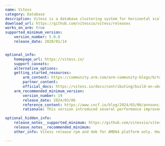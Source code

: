 ```yaml
---
name: Vitess
category: Database
description: Vitess is a database clustering system for horizontal scaling of MySQL through generalized sharding.
download_url: https://github.com/vitessio/vitess/releases
works_on_arm: true
supported_minimum_version:
    version_number: 5.0.0
    release_date: 2020/01/14


optional_info:
    homepage_url: https://vitess.io/
    support_caveats:
    alternative_options:
    getting_started_resources:
        arm_content: https://community.arm.com/arm-community-blogs/b/tools-software-ides-blog/posts/enabling-cloud-native-experience-across-a-diverse-and-secure-edge-ecosystem
        partner_content:
        official_docs: https://vitess.io/docs/contributing/build-on-ubuntu/
    arm_recommended_minimum_version:
        version_number: 19
        release_date: 2024/03/06
        reference_content: https://www.cncf.io/blog/2024/03/06/announcing-vitess-19/
        rationale: This version introduced several performance improvements, including a new connection pool for MySQL connections in the Tablets, which provides significantly lower query latencies and more efficient usage for idle connections. This enhancement is particularly beneficial for busy Vitess clusters with many point queries. Additionally, faster hashing in sharded Vitess clusters and faster comparisons in cross-shard aggregations were introduced, which can improve performance on Arm-based systems.

optional_hidden_info:
    release_notes__supported_minimum: https://github.com/vitessio/vitess/releases/tag/v5.0.0
    release_notes__recommended_minimum:
    other_info: Vitess release rpm and deb for AMD64 platform only. However, the project can be built from source for ARM64 from version 5.0.0 onwards.

---
```

